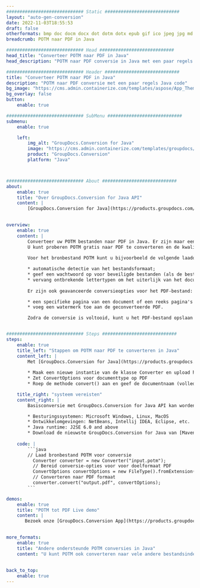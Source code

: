 ```yaml
---
############################# Static ############################
layout: "auto-gen-conversion"
date: 2022-11-03T18:55:53
draft: false
otherformats: bmp doc docm docx dot dotm dotx epub gif ico jpeg jpg md odt ott pdf png psd rtf tex tif tiff txt xps
breadcrumb: POTM naar PDF in Java

############################# Head ############################
head_title: "Converteer POTM naar PDF in Java"
head_description: "POTM naar PDF conversie in Java met een paar regels code. Converteer meer dan 160 bestandsindelingen met de GroupDocs-documentconversie-API voor Java"

############################# Header ############################
title: "Converteer POTM naar PDF in Java"
description: "POTM naar PDF conversie met een paar regels Java code"
bg_image: "https://cms.admin.containerize.com/templates/aspose/App_Themes/V3/images/bg/header1.png"
bg_overlay: false
button:
    enable: true

############################# SubMenu ############################
submenu:
    enable: true

    left:
        img_alt: "GroupDocs.Conversion for Java"
        image: "https://cms.admin.containerize.com/templates/groupdocs/images/product-logos/90x90-noborder/groupdocs-conversion-java.png"
        product: "GroupDocs.Conversion"
        platform: "Java"



############################# About ############################
about:
    enable: true
    title: "Over GroupDocs.Conversion for Java API"
    content: |
        [GroupDocs.Conversion for Java](https://products.groupdocs.com/conversion/java/) is een geavanceerde conversie-API voor bestandsindelingen voor het converteren tussen populaire afbeeldings- en documentindelingen zoals Microsoft Office, OpenDocument, PDF, HTML, e-mail, CAD. en nog veel meer met slechts een paar regels code. De native API detecteert automatisch de formaten van de originele documenten en biedt veel opties voor het aanpassen van de geconverteerde documenten. Naast de functie om informatie uit een document te extraheren, ondersteunt het standaard ook het cachen van de conversieresultaten naar de lokale schijf. Elk type cacheopslag kan echter worden ondersteund door de juiste interfaces te implementeren - Amazon S3, Dropbox, Google Drive, Windows Azure, Reddis of andere.
    

overview:
    enable: true
    content: |
        Converteer uw POTM bestanden naar PDF in Java. Er zijn maar een paar regels Java code nodig op elk platform naar keuze, zoals Windows, Linux, macOS.
        U kunt proberen POTM gratis naar PDF te converteren en de kwaliteit van de conversieresultaten te evalueren. Naast eenvoudige scripts voor bestandsconversie, kunt u meer geavanceerde opties proberen voor het laden van het POTM-bronbestand en het opslaan van de PDF-uitvoer. 
        
        Voor het bronbestand POTM kunt u bijvoorbeeld de volgende laadopties gebruiken:

        * automatische detectie van het bestandsformaat;
        * geef een wachtwoord op voor beveiligde bestanden (als de bestandsindeling dit ondersteunt);
        * vervang ontbrekende lettertypen om het uiterlijk van het document te behouden.
        
        Er zijn ook geavanceerde conversieopties voor het PDF-bestand:

        * een specifieke pagina van een document of een reeks pagina's converteren;
        * voeg een watermerk toe aan de geconverteerde PDF.

        Zodra de conversie is voltooid, kunt u het PDF-bestand opslaan in uw lokale bestandspad of in opslag van derden, zoals FTP, Amazon S3, Google Drive, Dropbox enz. Let op - om POTM te converteren tot PDF, hoeft u geen extra software te installeren, zoals MS Office, Open Office, Adobe Acrobat Reader etc.


############################# Steps ############################
steps:
    enable: true
    title_left: "Stappen om POTM naar PDF te converteren in Java"
    content_left: |
        Met [GroupDocs.Conversion for Java](https://products.groupdocs.com/conversion/java/) kunnen ontwikkelaars het POTM-bestand eenvoudig converteren naar PDF met een paar regels code.
        
        * Maak een nieuwe instantie van de klasse Converter en upload het bestand POTM met het volledige pad
        * Zet ConvertOptions voor documenttype op PDF
        * Roep de methode convert() aan en geef de documentnaam (volledig pad) en formaat (PDF) door als parameter

    title_right: "systeem vereisten"
    content_right: |
        Basisconversie met GroupDocs.Conversion for Java API kan worden gedaan met slechts een paar regels code. Onze API's worden ondersteund op alle belangrijke platforms en besturingssystemen. Voordat u de onderstaande code uitvoert, moet u ervoor zorgen dat de volgende vereisten op uw systeem zijn geïnstalleerd.

        * Besturingssystemen: Microsoft Windows, Linux, MacOS
        * Ontwikkelomgevingen: NetBeans, Intellij IDEA, Eclipse, etc.
        * Java runtime: J2SE 6.0 and above
        * Download de nieuwste GroupDocs.Conversion for Java van [Maven](https://repository.groupdocs.com/webapp/#/artifacts/browse/tree/General/repo/com/groupdocs/groupdocs-conversion)
         
    code: |
        ```java    
        // Laad bronbestand POTM voor conversie
          Converter converter = new Converter("input.potm");
          // Bereid conversie-opties voor voor doelformaat PDF
          ConvertOptions convertOptions = new FileType().fromExtension("pdf").getConvertOptions();
          // Converteren naar PDF formaat
          converter.convert("output.pdf", convertOptions);
        ```

demos:
    enable: true
    title: "POTM tot PDF Live demo"
    content: |
       Bezoek onze [GroupDocs.Conversion App](https://products.groupdocs.app/conversion/family) website en probeer POTM naar PDF conversie nu. De gratis demo heeft de volgende voordelen:
          

more_formats:
    enable: true
    title: "Andere ondersteunde POTM conversies in Java"
    content: "U kunt POTM ook converteren naar vele andere bestandsindelingen. Zie de lijst hieronder."
       
       
back_to_top:
    enable: true
---
```

